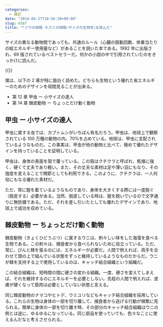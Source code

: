```yaml
---
categories:
  - 雑記
date: "2014-04-27T18:56:30+09:00"
slug: 6587
title: "｢ゾウの時間 ネズミの時間―サイズの生物学｣を読んだ"
---
```


サイズの異なる動物間であっても、共通のルール（心臓の鼓動回数、体重当たりの総エネルギー使用量など）があることを説いた本である。1992 年に出版され、69 版されているベストセラーだ。何かの小説の中で引用されていたのをきっかけに読んだ。

{{<amazon id="4121010876" title="ゾウの時間 ネズミの時間―サイズの生物学 (中公新書)" src="https://images-na.ssl-images-amazon.com/images/I/31BANP39Q4L._SL160_.jpg">}}

僕は、以下の 2 章が特に面白く読めた。どちらも生物という優れた省エネルギーのためのデザインを垣間見ることが出来る。

- 第 12 章 甲虫 ー 小サイズの達人
- 第 14 章 棘皮動物 ー ちょっとだけ動く動物

## 甲虫 ー 小サイズの達人

甲虫に属する虫では、カブトムシがいちばん有名だろう。甲虫は、地球上で観察されている 100 万種の動物の内、70%を占めている。地球は、甲虫に支配されているようなものだ。この事実は、甲虫が他の動物と比べて、極めて優れたデザインを持っていることを証明している。

甲虫は、身体の表面を殻で覆っている。この殻はクチクラと呼ばれ、乾燥に強く、硬くて丈夫であり軽い。また、その丈夫な素材は足や薄い羽にもなり、その強度を変えることで関節としても利用できる。このように、クチクラは、一人何役にもなる優れた素材だ。

ただ、常に鎧を着ているようなものであり、身体を大きくする際には一度脱ぐ（脱皮する）必要がある。当然、脱皮している時は、鎧を脱いでいるので文字通りに無防備である。ただ、それを差し引いたとしても優れたデザインであり、地球上で成功を収めている。

## 棘皮動物 ー ちょっとだけ動く動物

棘皮動物（きょくひどうぶつ）に属するウニは、刺々しい体をした海藻を食べる生物である。この刺々は、捕食者から食べられないために役立っている。ただ、常に、ぴんと棘を張るのには、エネルギーが必要だ。人間で例えれば、両手を合わせて頭の上で組んでいる状態をずっと維持しているようなものだからだ。ウニが棘を支持する上で使用しているのは、キャッチ結合組織という組織だ。

この結合組織は、短時間の間に硬さの変わる組織。一度、硬さを変えてしまえば、それを維持するのにエネルギーを必要としない。先程の人間で例えれば、皮膚が硬くなって筋肉は必要としていない状態と言える。

同じ棘皮動物のナマコやヒトデ、ウミユリなどもキャッチ結合組織を採用している。これらの生物は身体の一部を切り離して、捕食者から逃げる行動が頻繁に見られる。簡単に身体の一部を切り離す時、その部分のキャッチ結合組織はウニの例とは逆に、ゆるゆるになっている。同じ部品を使っていても、色々なことに使えるんだなと考えさせられる。
